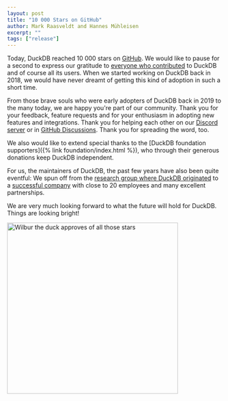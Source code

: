 ```yaml
---
layout: post
title: "10 000 Stars on GitHub"
author: Mark Raasveldt and Hannes Mühleisen
excerpt: ""
tags: ["release"]
---
```


Today, DuckDB reached 10 000 stars on [GitHub](https://github.com/duckdb/duckdb). We would like to pause for a second to express our gratitude to [everyone who contributed](https://github.com/duckdb/duckdb/graphs/contributors) to DuckDB and of course all its users. When we started working on DuckDB back in 2018, we would have never dreamt of getting this kind of adoption in such a short time.

From those brave souls who were early adopters of DuckDB back in 2019 to the many today, we are happy you're part of our community. Thank you for your feedback, feature requests and for your enthusiasm in adopting new features and integrations. Thank you for helping each other on our [Discord server](http://discord.duckdb.org/) or in [GitHub Discussions](https://github.com/duckdb/duckdb/discussions). Thank you for spreading the word, too.

We also would like to extend special thanks to the [DuckDB foundation supporters]({% link foundation/index.html %}), who through their generous donations keep DuckDB independent.

For us, the maintainers of DuckDB, the past few years have also been quite eventful: We spun off from the [research group where DuckDB originated](https://www.cwi.nl/en/groups/database-architectures/) to a [successful company](https://duckdblabs.com/) with close to 20 employees and many excellent partnerships.

We are very much looking forward to what the future will hold for DuckDB. Things are looking bright!

<img src="/images/blog/wilbur-the-duck.jpg" alt="Wilbur the duck approves of all those stars" width=400/>
